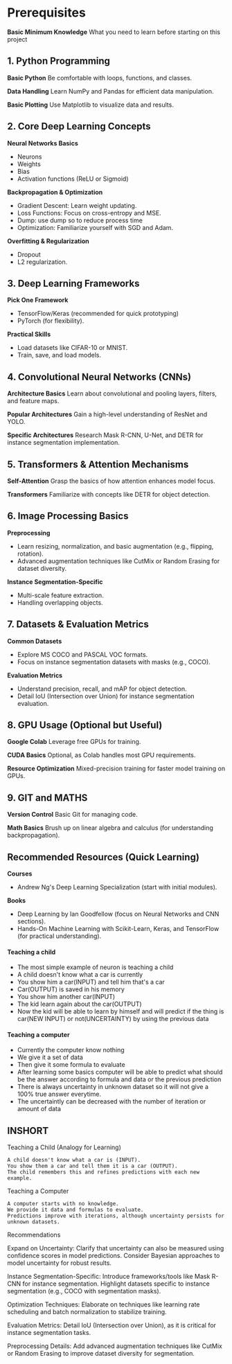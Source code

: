 # Prerequisites

**Basic Minimum Knowledge**
What you need to learn before starting on this project

## 1. Python Programming

**Basic Python**
Be comfortable with loops, functions, and classes.

**Data Handling**
Learn NumPy and Pandas for efficient data manipulation.

**Basic Plotting**
Use Matplotlib to visualize data and results.

## 2. Core Deep Learning Concepts

**Neural Networks Basics**
- Neurons
- Weights
- Bias
- Activation functions (ReLU or Sigmoid)

**Backpropagation & Optimization**
- Gradient Descent: Learn weight updating.
- Loss Functions: Focus on cross-entropy and MSE.
- Dump: use dump so to reduce process time
- Optimization: Familiarize yourself with SGD and Adam.

**Overfitting & Regularization**
- Dropout
- L2 regularization.


## 3. Deep Learning Frameworks

**Pick One Framework**
- TensorFlow/Keras (recommended for quick prototyping)
- PyTorch (for flexibility).

**Practical Skills**
- Load datasets like CIFAR-10 or MNIST.
- Train, save, and load models.

## 4. Convolutional Neural Networks (CNNs)

**Architecture Basics**
Learn about convolutional and pooling layers, filters, and feature maps.

**Popular Architectures**
Gain a high-level understanding of ResNet and YOLO.

**Specific Architectures**
Research Mask R-CNN, U-Net, and DETR for instance segmentation implementation.

## 5. Transformers & Attention Mechanisms

**Self-Attention**
Grasp the basics of how attention enhances model focus.

**Transformers**
Familiarize with concepts like DETR for object detection.

## 6. Image Processing Basics

**Preprocessing**
- Learn resizing, normalization, and basic augmentation (e.g., flipping, rotation).
- Advanced augmentation techniques like CutMix or Random Erasing for dataset diversity.

**Instance Segmentation-Specific**
- Multi-scale feature extraction.
- Handling overlapping objects.

## 7. Datasets & Evaluation Metrics

**Common Datasets**
- Explore MS COCO and PASCAL VOC formats.
- Focus on instance segmentation datasets with masks (e.g., COCO).

**Evaluation Metrics** 
- Understand precision, recall, and mAP for object detection.
- Detail IoU (Intersection over Union) for instance segmentation evaluation.

## 8. GPU Usage (Optional but Useful)

**Google Colab**
Leverage free GPUs for training.

**CUDA Basics**
Optional, as Colab handles most GPU requirements.

**Resource Optimization**
Mixed-precision training for faster model training on GPUs.

## 9. GIT and MATHS

**Version Control**
Basic Git for managing code.

**Math Basics**
Brush up on linear algebra and calculus (for understanding backpropagation).

## Recommended Resources (Quick Learning)

**Courses**
- Andrew Ng's Deep Learning Specialization (start with initial modules).

**Books**
- Deep Learning by Ian Goodfellow (focus on Neural Networks and CNN sections).
- Hands-On Machine Learning with Scikit-Learn, Keras, and TensorFlow (for practical understanding).

#### Teaching a child

- The most simple example of neuron is teaching a child
- A child doesn't know what a car is currently
- You show him a car(INPUT) and tell him that's a car
- Car(OUTPUT) is saved in his memory 
- You show him another car(INPUT)
- The kid learn again about the car(OUTPUT)
- Now the kid will be able to learn by himself and will predict if the thing is car(NEW INPUT) or not(UNCERTAINTY) by using the previous data

#### Teaching a computer

- Currently the computer know nothing
- We give it a set of data
- Then give it some formula to evaluate
- After learning some basics computer will be able to predict what should be the answer according to formula and data or the previous prediction
- There is always uncertainty in unknown dataset so it will not give a 100% true answer everytime.
- The uncertaintly can be decreased with the number of iteration or amount of data

## INSHORT

Teaching a Child (Analogy for Learning)

    A child doesn't know what a car is (INPUT).
    You show them a car and tell them it is a car (OUTPUT).
    The child remembers this and refines predictions with each new example.

Teaching a Computer

    A computer starts with no knowledge.
    We provide it data and formulas to evaluate.
    Predictions improve with iterations, although uncertainty persists for unknown datasets.

Recommendations

Expand on Uncertainty:
Clarify that uncertainty can also be measured using confidence scores in model predictions.
Consider Bayesian approaches to model uncertainty for robust results.

Instance Segmentation-Specific:
Introduce frameworks/tools like Mask R-CNN for instance segmentation.
Highlight datasets specific to instance segmentation (e.g., COCO with segmentation masks).

Optimization Techniques:
Elaborate on techniques like learning rate scheduling and batch normalization to stabilize training.

Evaluation Metrics:
Detail IoU (Intersection over Union), as it is critical for instance segmentation tasks.

Preprocessing Details:
Add advanced augmentation techniques like CutMix or Random Erasing to improve dataset diversity for segmentation.
